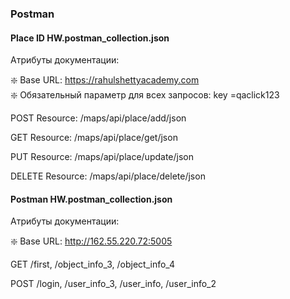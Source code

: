 ### Postman

#### Place ID HW.postman_collection.json 
Aтрибуты документации:

❇️ Base URL:  https://rahulshettyacademy.com    
❇️ Обязательный параметр для всех запросов: key =qaclick123

POST Resource: /maps/api/place/add/json

GET Resource: /maps/api/place/get/json 

PUT Resource: /maps/api/place/update/json

DELETE Resource: /maps/api/place/delete/json

#### Postman HW.postman_collection.json
Aтрибуты документации:

❇️ Base URL: http://162.55.220.72:5005

GET /first, /object_info_3, /object_info_4

POST /login, /user_info_3, /user_info, /user_info_2
